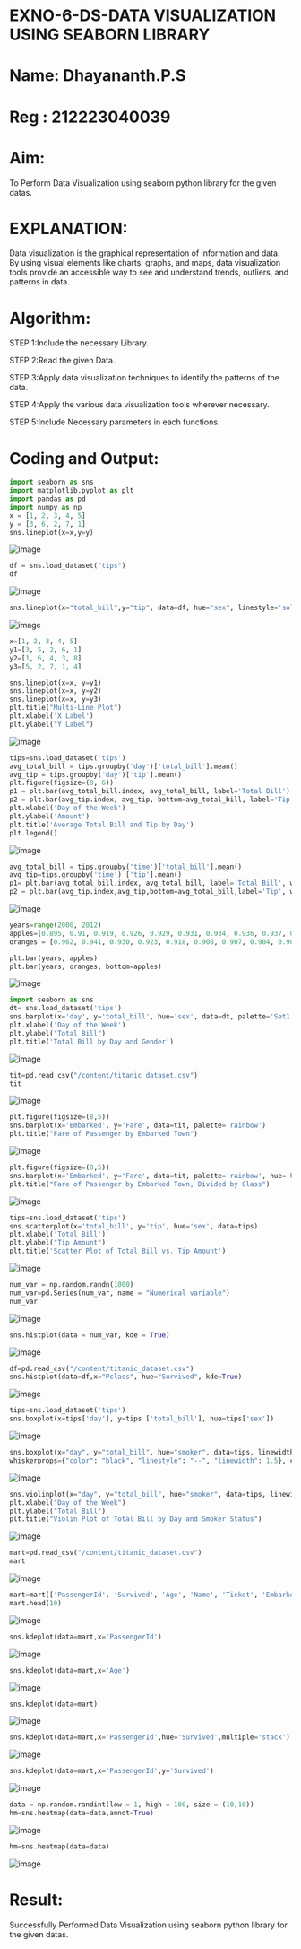 # EXNO-6-DS-DATA VISUALIZATION USING SEABORN LIBRARY
# Name: Dhayananth.P.S
# Reg : 212223040039
# Aim:
  To Perform Data Visualization using seaborn python library for the given datas.

# EXPLANATION:
Data visualization is the graphical representation of information and data. By using visual elements like charts, graphs, and maps, data visualization tools provide an accessible way to see and understand trends, outliers, and patterns in data.

# Algorithm:
STEP 1:Include the necessary Library.

STEP 2:Read the given Data.

STEP 3:Apply data visualization techniques to identify the patterns of the data.

STEP 4:Apply the various data visualization tools wherever necessary.

STEP 5:Include Necessary parameters in each functions.

# Coding and Output:
```py
import seaborn as sns
import matplotlib.pyplot as plt
import pandas as pd
import numpy as np
x = [1, 2, 3, 4, 5]
y = [3, 6, 2, 7, 1]
sns.lineplot(x=x,y=y)
```
![image](https://github.com/user-attachments/assets/a63ab8da-6ca6-4b67-af72-42402280da60)

```py
df = sns.load_dataset("tips")
df
```
![image](https://github.com/user-attachments/assets/80d9e0f9-1a99-483b-a97e-7ac246b6dcb3)

```py
sns.lineplot(x="total_bill",y="tip", data=df, hue="sex", linestyle='solid', legend="auto")
```
![image](https://github.com/user-attachments/assets/2438f84d-b0f5-4c09-98ef-e12b63745434)

```py
x=[1, 2, 3, 4, 5]
y1=[3, 5, 2, 6, 1]
y2=[1, 6, 4, 3, 8]
y3=[5, 2, 7, 1, 4]

sns.lineplot(x=x, y=y1)
sns.lineplot(x=x, y=y2)
sns.lineplot(x=x, y=y3)
plt.title("Multi-Line Plot")
plt.xlabel('X Label')
plt.ylabel("Y Label")
```
![image](https://github.com/user-attachments/assets/8a49575d-bd81-47a1-9433-ca73b1d4c289)

```py
tips=sns.load_dataset('tips')
avg_total_bill = tips.groupby('day')['total_bill'].mean()
avg_tip = tips.groupby('day')['tip'].mean()
plt.figure(figsize=(8, 6))
p1 = plt.bar(avg_total_bill.index, avg_total_bill, label='Total Bill')
p2 = plt.bar(avg_tip.index, avg_tip, bottom=avg_total_bill, label='Tip')
plt.xlabel('Day of the Week')
plt.ylabel('Amount')
plt.title('Average Total Bill and Tip by Day')
plt.legend()
```
![image](https://github.com/user-attachments/assets/ce1a55d3-032e-4e7c-a056-ef88a4b3a086)

```py
avg_total_bill = tips.groupby('time')['total_bill'].mean()
avg_tip=tips.groupby('time') ['tip'].mean()
p1= plt.bar(avg_total_bill.index, avg_total_bill, label='Total Bill', width=0.4)
p2 = plt.bar(avg_tip.index,avg_tip,bottom=avg_total_bill,label='Tip', width=0.4)
```
![image](https://github.com/user-attachments/assets/9922e277-0830-4c78-b26e-5ab7835eda22)

```py
years=range(2000, 2012)
apples=[0.895, 0.91, 0.919, 0.926, 0.929, 0.931, 0.934, 0.936, 0.937, 0.9375, 0.9372, 0.939]
oranges = [0.962, 0.941, 0.930, 0.923, 0.918, 0.908, 0.907, 0.904, 0.901, 0.898, 0.9, 0.896, ]

plt.bar(years, apples)
plt.bar(years, oranges, bottom=apples)
```
![image](https://github.com/user-attachments/assets/343fec59-27cc-4e1a-9a7c-a347ace6c687)

```py
import seaborn as sns
dt= sns.load_dataset('tips')
sns.barplot(x='day', y='total_bill', hue='sex', data=dt, palette='Set1')
plt.xlabel('Day of the Week')
plt.ylabel("Total Bill")
plt.title('Total Bill by Day and Gender')
```
![image](https://github.com/user-attachments/assets/e1fc1594-5571-4d8b-b614-dc5945b33688)

```py
tit=pd.read_csv("/content/titanic_dataset.csv")
tit
```
![image](https://github.com/user-attachments/assets/940f0f07-cab6-4c70-a41c-e976ca3e18fd)

```py
plt.figure(figsize=(8,5))
sns.barplot(x='Embarked', y='Fare', data=tit, palette='rainbow')
plt.title("Fare of Passenger by Embarked Town")
```
![image](https://github.com/user-attachments/assets/9df51d0b-e0ac-42fe-9c66-88b2e16be0fe)

```py
plt.figure(figsize=(8,5))
sns.barplot(x='Embarked', y='Fare', data=tit, palette='rainbow', hue='Pclass')
plt.title("Fare of Passenger by Embarked Town, Divided by Class")
```
![image](https://github.com/user-attachments/assets/41cd5b1e-7d7e-4872-a45a-465ebb6574f3)

```py
tips=sns.load_dataset('tips')
sns.scatterplot(x='total_bill', y='tip', hue='sex', data=tips)
plt.xlabel('Total Bill')
plt.ylabel("Tip Amount")
plt.title('Scatter Plot of Total Bill vs. Tip Amount')
```
![image](https://github.com/user-attachments/assets/2d170264-05a8-461c-8cb2-b010621ceb7f)

```py
num_var = np.random.randn(1000)
num_var=pd.Series(num_var, name = "Numerical variable")
num_var
```
![image](https://github.com/user-attachments/assets/8da1cc1b-8bbf-4f74-b80e-e2a87f2d879e)

```py
sns.histplot(data = num_var, kde = True)
```
![image](https://github.com/user-attachments/assets/d1f39840-27ea-4188-935f-887dae88d71e)

```py
df=pd.read_csv("/content/titanic_dataset.csv")
sns.histplot(data=df,x="Pclass", hue="Survived", kde=True)
```
![image](https://github.com/user-attachments/assets/d97369e9-e6c2-4ff3-990d-4d2edd9ccf19)

```py
tips=sns.load_dataset('tips')
sns.boxplot(x=tips['day'], y=tips ['total_bill'], hue=tips['sex'])
```
![image](https://github.com/user-attachments/assets/9d1c5778-d056-45be-b417-0c9c63da7152)

```py
sns.boxplot(x="day", y="total_bill", hue="smoker", data=tips, linewidth=2, width=0.6, boxprops={"facecolor": "lightblue", "edgecolor": "darkblue"},
whiskerprops={"color": "black", "linestyle": "--", "linewidth": 1.5}, capprops={"color": "black", "linestyle": "--", "linewidth": 1.5})
```
![image](https://github.com/user-attachments/assets/c242e0a1-36b2-4e17-b61c-a36778b4c2f9)

```py
sns.violinplot(x="day", y="total_bill", hue="smoker", data=tips, linewidth=2, width=0.6, palette="Set3", inner="quartile")
plt.xlabel("Day of the Week")
plt.ylabel("Total Bill")
plt.title("Violin Plot of Total Bill by Day and Smoker Status")
```
![image](https://github.com/user-attachments/assets/07a51b3c-c423-4d8d-b6a0-326eb22776d1)

```py
mart=pd.read_csv("/content/titanic_dataset.csv")
mart
```
![image](https://github.com/user-attachments/assets/43cc7738-4598-4594-8b5a-b04d982b6ed4)

```py
mart=mart[['PassengerId', 'Survived', 'Age', 'Name', 'Ticket', 'Embarked']]
mart.head(10)
```
![image](https://github.com/user-attachments/assets/a4c18553-0c9b-420a-a05e-07c46a44cd7c)

```py
sns.kdeplot(data=mart,x='PassengerId')
```
![image](https://github.com/user-attachments/assets/12821a65-ad65-4ed1-a35b-66ad6f884de8)

```py
sns.kdeplot(data=mart,x='Age')
```
![image](https://github.com/user-attachments/assets/5b2e797d-254d-4ecc-88c1-3c48e7e779cb)

```py
sns.kdeplot(data=mart)
```
![image](https://github.com/user-attachments/assets/7eb1cf5d-1ed5-44da-9381-a270961b96a8)

```py
sns.kdeplot(data=mart,x='PassengerId',hue='Survived',multiple='stack')
```
![image](https://github.com/user-attachments/assets/1514b5a6-3232-4069-99ca-d2eb57936277)

```py
sns.kdeplot(data=mart,x='PassengerId',y='Survived')
```
![image](https://github.com/user-attachments/assets/944d2dc2-e286-4757-adee-2d71ccacf321)

```py
data = np.random.randint(low = 1, high = 100, size = (10,10))
hm=sns.heatmap(data=data,annot=True)
```
![image](https://github.com/user-attachments/assets/dc2d67d7-0412-46db-9c5d-ac2bf5f3715f)

```py
hm=sns.heatmap(data=data)
```
![image](https://github.com/user-attachments/assets/a4d9c49a-82cd-4f18-a7d2-051684c007d5)

# Result:
 Successfully Performed Data Visualization using seaborn python library for the given datas.
